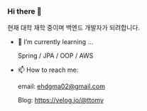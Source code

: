 ### Hi there 👋

현재 대학 재학 중이며 백엔드 개발자가 되려합니다.

- 🌱 I’m currently learning ...

    Spring / JPA / OOP / AWS 

- 📫 How to reach me: 

    email: ehdgma02@gmail.com

    Blog: https://velog.io/@ttomy


